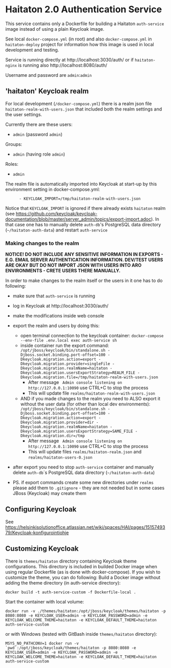 # Haitaton 2.0 Authentication Service

This service contains only a Dockerfile for building a Haitaton `auth-service` image instead of using a plain Keycloak image.

See local `docker-compose.yml` (in root) and also `docker-compose.yml` in `haitaton-deploy` project for information how this image is used in local development and testing.

Service is running directly at http://localhost:3030/auth/ or if `haitaton-nginx` is running also http://localhost:8080/auth/

Username and password are `admin`:`admin` 

## 'haitaton' Keycloak realm
For local development (`/docker-compose.yml`) there is a realm json file `haitaton-realm-with-users.json` that included both the realm settings and the user settings.

Currently there are these users:
* `admin` (password `admin`)

Groups:
* `admin` (having role `admin`)

Roles:
* `admin`

The realm file is automatically imported into Keycloak at start-up by this environment setting in docker-compose.yml:
```
      - KEYCLOAK_IMPORT=/tmp/haitaton-realm-with-users.json
```
Notice that `KEYCLOAK_IMPORT` is ignored if there already exists `haitaton` realm (see https://github.com/keycloak/keycloak-documentation/blob/master/server_admin/topics/export-import.adoc). 
In that case one has to manually delete `auth-db`'s PostgreSQL data directory (`~/haitaton-auth-data`) and restart `auth-service`

### Making changes to the realm

**NOTICE! DO NOT INCLUDE ANY SENSITIVE INFORMATION IN EXPORTS - E.G. EMAIL SERVER AUTHENTICATION INFORMATION. DEV/TEST USERS ARE OKAY BUT DO NOT IMPORT JSON WITH USERS INTO ARO ENVIRONMENTS - CRETE USERS THERE MANUALLY.**

In order to make changes to the realm itself or the users in it one has to do following:
* make sure that `auth-service` is running
* log in Keycloak at http://localhost:3030/auth/
* make the modifications inside web console
* export the realm and users by doing this:
  * open terminal connection to the keycloak container: `docker-compose --env-file .env.local exec auth-service sh`
  * inside container run the export command:  `/opt/jboss/keycloak/bin/standalone.sh -Djboss.socket.binding.port-offset=100 -Dkeycloak.migration.action=export -Dkeycloak.migration.provider=singleFile -Dkeycloak.migration.realmName=haitaton -Dkeycloak.migration.usersExportStrategy=REALM_FILE -Dkeycloak.migration.file=/tmp/haitaton-realm-with-users.json`
    - After message ` Admin console listening on http://127.0.0.1:10090` use CTRL+C to stop the process
    - This will update file `realms/haitaton-realm-with-users.json`
  * AND if you made changes to the realm you need to ALSO export it without the user data (for other than local dev environments): `/opt/jboss/keycloak/bin/standalone.sh -Djboss.socket.binding.port-offset=100 -Dkeycloak.migration.action=export -Dkeycloak.migration.provider=dir -Dkeycloak.migration.realmName=haitaton -Dkeycloak.migration.usersExportStrategy=SAME_FILE -Dkeycloak.migration.dir=/tmp`
    - After message ` Admin console listening on http://127.0.0.1:10090` use CTRL+C to stop the process
    - This will update files `realms/haitaton-realm.json` and `realms/haitaton-users-0.json`

* after export you need to stop `auth-service` container and manually delete `auth-db`´s PostgreSQL data directory (`~/haitaton-auth-data`)
* PS. if export commands create some new directories under `realms` please add them to `.gitignore` - they are not needed but in some cases JBoss (Keycloak) may create them


## Configuring Keycloak
See https://helsinkisolutionoffice.atlassian.net/wiki/spaces/HAI/pages/1515749379/Keycloak-konfigurointiohje

## Customizing Keycloak
There is `themes/haitaton` directory containing Keycloak theme configurations. This directory is included in builded Docker image when using regular Dockerfile (as is done with docker-compose).
If you wish to customize the theme, you can do following:
Build a Docker image without adding the theme directory (in auth-service directory):
```shell
docker build -t auth-service-custom -f Dockerfile-local .
```
Start the container with local volume:
```shell
docker run -v ./themes/haitaton:/opt/jboss/keycloak/themes/haitaton -p 8080:8080 -e KEYCLOAK_USER=admin -e KEYCLOAK_PASSWORD=admin -e KEYCLOAK_WELCOME_THEME=haitaton -e KEYCLOAK_DEFAULT_THEME=haitaton auth-service-custom
```
or with Windows (tested with GitBash inside `themes/haitaton` directory):
```shell
MSYS_NO_PATHCONV=1 docker run -v `pwd`:/opt/jboss/keycloak/themes/haitaton -p 8080:8080 -e KEYCLOAK_USER=admin -e KEYCLOAK_PASSWORD=admin -e KEYCLOAK_WELCOME_THEME=haitaton -e KEYCLOAK_DEFAULT_THEME=haitaton auth-service-custom
```
